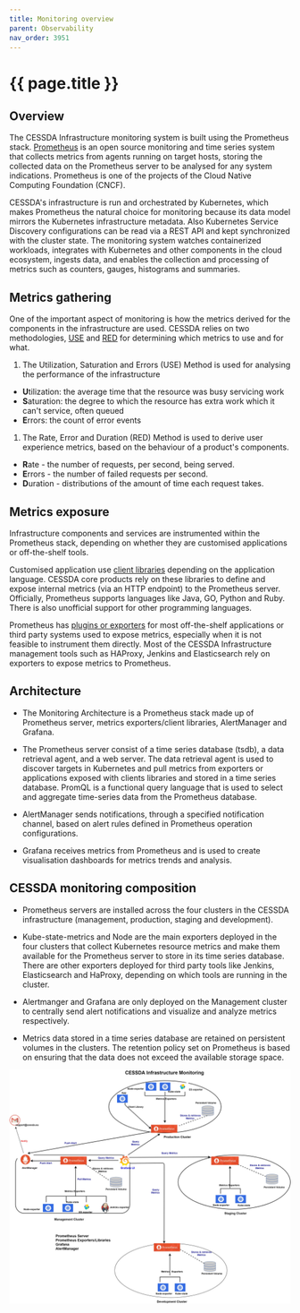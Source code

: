 ```yaml
---
title: Monitoring overview
parent: Observability
nav_order: 3951
---
```


# {{ page.title }}

## Overview

The CESSDA Infrastructure monitoring system is built using the Prometheus stack.
[Prometheus](https://prometheus.io/) is an open source monitoring and time series system
that collects metrics from agents running on target hosts,
storing the collected data on the Prometheus server to be analysed for any system indications.
Prometheus is one of the projects of the Cloud Native Computing Foundation (CNCF).

CESSDA's infrastructure is run and orchestrated by Kubernetes, which makes Prometheus the natural choice for
monitoring because its data model mirrors the Kubernetes infrastructure metadata.
Also Kubernetes Service Discovery configurations can be read via a REST API and kept synchronized with the cluster state.
The monitoring system watches containerized workloads, integrates with Kubernetes and other components in the cloud ecosystem,
ingests data, and enables the collection and processing of metrics such as counters, gauges, histograms and summaries.

## Metrics gathering

One of the important aspect of monitoring is how the metrics derived for the components in the infrastructure
are used.
CESSDA relies on two methodologies, [USE](https://www.brendangregg.com/usemethod.html)
and [RED](https://www.weave.works/blog/the-red-method-key-metrics-for-microservices-architecture/)
for determining which metrics to use and for what.

1. The Utilization, Saturation and Errors (USE) Method is used for analysing the performance of the infrastructure
  - **U**tilization: the average time that the resource was busy servicing work
  - **S**aturation: the degree to which the resource has extra work which it can't service, often queued
  - **E**rrors: the count of error events
1. The Rate, Error and Duration (RED) Method is used to derive user experience metrics, based on the behaviour of a product's components.
  - **R**ate - the number of requests, per second, being served.
  - **E**rrors - the number of failed requests per second.
  - **D**uration - distributions of the amount of time each request takes.

## Metrics exposure

Infrastructure components and services are instrumented within the Prometheus stack, depending on
whether they are customised applications or off-the-shelf tools.

Customised application use [client libraries](https://prometheus.io/docs/instrumenting/clientlibs/)
depending on the application language.
CESSDA core products rely on these libraries to define and expose internal metrics
(via an HTTP endpoint) to the Prometheus server.
Officially, Prometheus supports languages like Java, GO, Python and Ruby.
There is also unofficial support for other programming languages.

Prometheus has [plugins or exporters](https://prometheus.io/docs/instrumenting/exporters/) for most off-the-shelf applications
or third party systems used to expose metrics, especially when it is not feasible to instrument them directly.
Most of the CESSDA Infrastructure management tools such as HAProxy, Jenkins and Elasticsearch
rely on exporters to expose metrics to Prometheus.

## Architecture

- The Monitoring Architecture is a Prometheus stack made up of Prometheus server, metrics exporters/client  libraries, AlertManager and Grafana.

- The Prometheus server consist of a time series database (tsdb), a data retrieval agent, and a web server.
 The data retrieval agent is used to discover targets in Kubernetes and pull metrics from exporters or applications
 exposed with clients libraries and stored in a time series database.
 PromQL is a functional query language that is used to select and aggregate time-series data from the
 Prometheus database.

- AlertManager sends notifications, through a specified notification channel,
  based on alert rules defined in Prometheus operation configurations.

- Grafana receives metrics from Prometheus and is used to create visualisation dashboards for
  metrics trends and analysis.

## CESSDA monitoring composition

- Prometheus servers are installed across the four clusters in the CESSDA infrastructure
  (management, production, staging and development).

- Kube-state-metrics and Node are the main exporters deployed in the four clusters that collect Kubernetes
  resource metrics and make them available for the Prometheus server to store in its time series database.
 There are other exporters deployed for third party tools like Jenkins, Elasticsearch and HaProxy,
 depending on which tools are running in the cluster.

- Alertmanger and Grafana are only deployed on the Management cluster to centrally send alert notifications and
  visualize and analyze metrics respectively.

- Metrics data stored in a time series database are retained on persistent volumes in the clusters.
  The retention policy set on Prometheus is based on ensuring that the data does not exceed the available storage space.

![Monitoring Architecture](../../images/monitoring-architecture.jpg)
